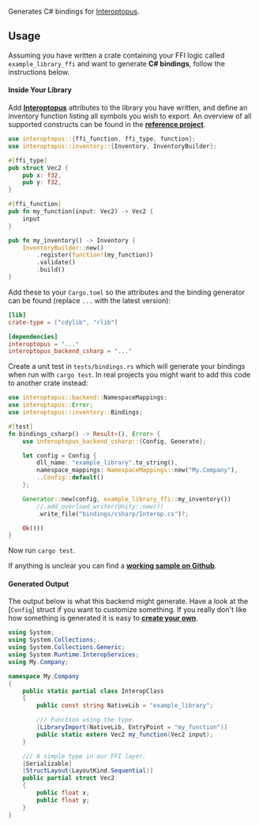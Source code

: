 Generates C# bindings for [Interoptopus](https://github.com/ralfbiedert/interoptopus).

## Usage

Assuming you have written a crate containing your FFI logic called `example_library_ffi` and
want to generate **C# bindings**, follow the instructions below.

#### Inside Your Library

Add [**Interoptopus**](https://crates.io/crates/interoptopus) attributes to the library you have
written, and define an inventory function listing all symbols you wish to export. An overview of all
supported constructs can be found in the
[**reference project**](https://github.com/ralfbiedert/interoptopus/tree/master/crates/reference_project/src).

```rust
use interoptopus::{ffi_function, ffi_type, function};
use interoptopus::inventory::{Inventory, InventoryBuilder};

#[ffi_type]
pub struct Vec2 {
    pub x: f32,
    pub y: f32,
}

#[ffi_function]
pub fn my_function(input: Vec2) -> Vec2 {
    input
}

pub fn my_inventory() -> Inventory {
    InventoryBuilder::new()
        .register(function!(my_function))
        .validate()
        .build()
}
```


Add these to your `Cargo.toml` so the attributes and the binding generator can be found
(replace `...` with the latest version):

```toml
[lib]
crate-type = ["cdylib", "rlib"]

[dependencies]
interoptopus = "..."
interoptopus_backend_csharp = "..."
```

Create a unit test in `tests/bindings.rs` which will generate your bindings when run
with `cargo test`. In real projects you might want to add this code to another crate instead:

```rust
use interoptopus::backend::NamespaceMappings;
use interoptopus::Error;
use interoptopus::inventory::Bindings;

#[test]
fn bindings_csharp() -> Result<(), Error> {
    use interoptopus_backend_csharp::{Config, Generate};

    let config = Config {
        dll_name: "example_library".to_string(),
        namespace_mappings: NamespaceMappings::new("My.Company"),
        ..Config::default()
    };

    Generator::new(config, example_library_ffi::my_inventory())
        //.add_overload_writer(Unity::new())
        .write_file("bindings/csharp/Interop.cs")?;

    Ok(())
}
```

Now run `cargo test`.

If anything is unclear you can find a [**working sample on Github**](https://github.com/ralfbiedert/interoptopus/tree/master/examples/hello_world).

#### Generated Output

The output below is what this backend might generate. Have a look at the [`Config`] struct
if you want to customize something. If you really don't like how something is generated it is
easy to [**create your own**](https://github.com/ralfbiedert/interoptopus/blob/master/FAQ.md#new-backends).

```csharp
using System;
using System.Collections;
using System.Collections.Generic;
using System.Runtime.InteropServices;
using My.Company;

namespace My.Company
{
    public static partial class InteropClass
    {
        public const string NativeLib = "example_library";

        /// Function using the type.
        [LibraryImport(NativeLib, EntryPoint = "my_function")]
        public static extern Vec2 my_function(Vec2 input);
    }

    /// A simple type in our FFI layer.
    [Serializable]
    [StructLayout(LayoutKind.Sequential)]
    public partial struct Vec2
    {
        public float x;
        public float y;
    }
}
```
